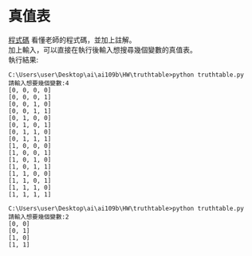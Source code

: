 # 真值表
[程式碼](truthtable.py)
看懂老師的程式碼，並加上註解。<br>
加上輸入，可以直接在執行後輸入想搜尋幾個變數的真值表。<br>
執行結果:
```
C:\Users\user\Desktop\ai\ai109b\HW\truthtable>python truthtable.py
請輸入想要幾個變數:4
[0, 0, 0, 0]
[0, 0, 0, 1]
[0, 0, 1, 0]
[0, 0, 1, 1]
[0, 1, 0, 0]
[0, 1, 0, 1]
[0, 1, 1, 0]
[0, 1, 1, 1]
[1, 0, 0, 0]
[1, 0, 0, 1]
[1, 0, 1, 0]
[1, 0, 1, 1]
[1, 1, 0, 0]
[1, 1, 0, 1]
[1, 1, 1, 0]
[1, 1, 1, 1]

C:\Users\user\Desktop\ai\ai109b\HW\truthtable>python truthtable.py   
請輸入想要幾個變數:2
[0, 0]
[0, 1]
[1, 0]
[1, 1]
```